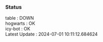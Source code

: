 ### Status


table : DOWN  
hogwarts : OK  
icy-bot : OK  
Latest Update : 2024-07-01 10:11:12.684624
